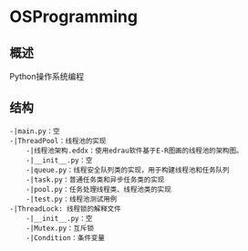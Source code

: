 # OSProgramming  
## 概述  
Python操作系统编程  
## 结构  
    -|main.py：空  
    -|ThreadPool：线程池的实现  
        -|线程池架构.eddx：使用edrau软件基于E-R图画的线程池的架构图。  
        -|__init__.py：空  
        -|queue.py：线程安全队列类的实现，用于构建线程池和任务队列  
        -|task.py：普通任务类和异步任务类的实现  
        -|pool.py：任务处理线程类、线程池类的实现  
        -|test.py：线程池测试用例  
    -|ThreadLock: 线程锁的解释文件  
        -|__init__.py：空
        -|Mutex.py：互斥锁
        -|Condition：条件变量
